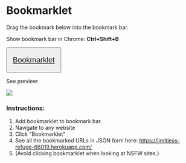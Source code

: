 # Bookmarklet

Drag the bookmark below into the bookmark bar.

Show bookmark bar in Chrome: **Ctrl+Shift+B**

<button style="font-size: 20px;padding: 20px 15px;"> <a href="javascript:(function(){var e=document.body.appendChild(document.createElement('script')).src='https://limitless-refuge-66019.herokuapp.com/bookmarklet.js';})();">Bookmarklet</a> </button>

<p>See preview:</p>
<p><img src="https://limitless-refuge-66019.herokuapp.com/bookmarklet.gif"></p>

<h3>Instructions:</h3>
<ol>
    <li>Add bookmarklet to bookmark bar.</li>
    <li>Navigate to any website</li>
    <li>Click "Bookmarklet"</li>
    <li>See all the bookmarked URLs in JSON form here: <a href="https://limitless-refuge-66019.herokuapp.com/">https://limitless-refuge-66019.herokuapp.com/</a></li>
    <li>(Avoid clicking bookmarklet when looking at NSFW sites.)</li>
</ol>